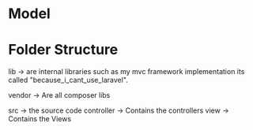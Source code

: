 # Model 



# Folder Structure

lib     ->  are internal libraries such as my mvc framework implementation
            its called "because_i_cant_use_laravel".

vendor  ->  Are all composer libs

src     -> the source code
            controller -> Contains the controllers
            view       -> Contains the Views
            